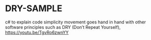 # DRY-SAMPLE
c# to explain code simplicity movement goes hand in hand with other software principles such as DRY (Don’t Repeat Yourself),
https://youtu.be/TgvRo6zwnYY
